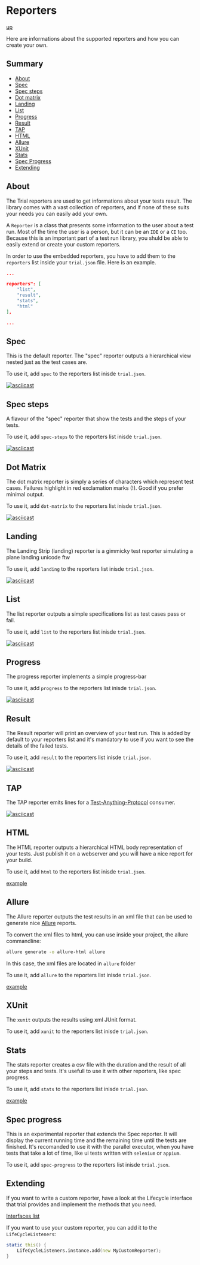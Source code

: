 # Reporters

[up](../README.md)


Here are informations about the supported reporters and how you can create your own.

## Summary

  - [About](#about)
  - [Spec](#spec)
  - [Spec steps](#spec-steps)
  - [Dot matrix](#dot-matrix)
  - [Landing](#landing)
  - [List](#list)
  - [Progress](#progress)
  - [Result](#result)
  - [TAP](#tap)
  - [HTML](#html)
  - [Allure](#allure)
  - [XUnit](#xunit)
  - [Stats](#stats)
  - [Spec Progress](#spec-progress)
  - [Extending](#extending)

## About

The Trial reporters are used to get informations about your tests result. The library comes with a vast
collection of reporters, and if none of these suits your needs you can easily add your own.

A `Reporter` is a class that presents some information to the user about a test run. Most of the time the user is
a person, but it can be an `IDE` or a `CI` too. Because this is an important part of a test run library, you shuld
be able to easily extend or create your custom reporters.

In order to use the embedded reporters, you have to add them to the `reporters` list inside your `trial.json` file.
Here is an example.

```json
...

reporters": [
    "list",
    "result",
    "stats",
    "html"
],

...
```

## Spec

This is the default reporter. The "spec" reporter outputs a hierarchical view nested just as the test cases are.

To use it, add `spec` to the reporters list inisde `trial.json`.

[![asciicast](https://asciinema.org/a/9z1tolgn7x55v41i3mm3wlkum.png)](https://asciinema.org/a/9z1tolgn7x55v41i3mm3wlkum)

## Spec steps

A flavour of the "spec" reporter that show the tests and the steps of your tests.

To use it, add `spec-steps` to the reporters list inisde `trial.json`.

[![asciicast](https://asciinema.org/a/122462.png)](https://asciinema.org/a/122462)

## Dot Matrix

The dot matrix reporter is simply a series of characters which represent test cases. Failures highlight in red exclamation marks (!). Good if you prefer minimal output.

To use it, add `dot-matrix` to the reporters list inisde `trial.json`.

[![asciicast](https://asciinema.org/a/122458.png)](https://asciinema.org/a/122458)

## Landing

The Landing Strip (landing) reporter is a gimmicky test reporter simulating a plane landing unicode ftw

To use it, add `landing` to the reporters list inisde `trial.json`.

[![asciicast](https://asciinema.org/a/122459.png)](https://asciinema.org/a/122459)

## List

The list reporter outputs a simple specifications list as test cases pass or fail.

To use it, add `list` to the reporters list inisde `trial.json`.

[![asciicast](https://asciinema.org/a/b4u0o9vba18dquzdgwif7anl5.png)](https://asciinema.org/a/b4u0o9vba18dquzdgwif7anl5)

## Progress

The progress reporter implements a simple progress-bar

To use it, add `progress` to the reporters list inisde `trial.json`.

[![asciicast](https://asciinema.org/a/122460.png)](https://asciinema.org/a/122460)

## Result

The Result reporter will print an overview of your test run. This is added by default to your reporters list and it's
mandatory to use if you want to see the details of the failed tests.

To use it, add `result` to the reporters list inisde `trial.json`.

[![asciicast](https://asciinema.org/a/12x1mkxfmsj1j0f7qqwarkiyw.png)](https://asciinema.org/a/12x1mkxfmsj1j0f7qqwarkiyw)

## TAP

The TAP reporter emits lines for a [Test-Anything-Protocol](https://en.wikipedia.org/wiki/Test_Anything_Protocol) consumer.

[![asciicast](https://asciinema.org/a/135734.png)](https://asciinema.org/a/135734)

## HTML

The HTML reporter outputs a hierarchical HTML body representation of your tests. Just publish it on a webserver
and you will have a nice report for your build.

To use it, add `html` to the reporters list inisde `trial.json`.

[example](http://trial.szabobogdan.com/artifacts/result.html)

## Allure

The Allure reporter outputs the test results in an xml file that can be used to
generate nice [Allure](https://docs.qameta.io/allure/2.0/) reports.

To convert the xml files to html, you can use inside your project, the allure commandline:

```bash
allure generate -o allure-html allure
```

In this case, the xml files are located in `allure` folder

To use it, add `allure` to the reporters list inisde `trial.json`.

[example](http://trial.szabobogdan.com/artifacts/allure/)

## XUnit

The `xunit` outputs the results using xml JUnit format.

To use it, add `xunit` to the reporters list inisde `trial.json`.

## Stats

The stats reporter creates a csv file with the duration and the result of all your steps and tests. It's usefull to use it with other reporters, like spec progress.

To use it, add `stats` to the reporters list inisde `trial.json`.

[example](http://trial.szabobogdan.com/artifacts/stats.csv)

## Spec progress

This is an experimental reporter that extends the Spec reporter. It will display the current running time and the remaining time until the tests are finished. It's recomanded to use it with the parallel executor, when you have tests that take a lot
of time, like ui tests written with `selenium` or `appium`.

To use it, add `spec-progress` to the reporters list inisde `trial.json`.

## Extending

If you want to write a custom reporter, have a look at the Lifecycle interface that trial provides and implement the methods that you need.

[Interfaces list](http://trial.szabobogdan.com/api/trial/interfaces.html)

If you want to use your custom reporter, you can add it to the `LifeCycleListeners`:

```d
static this() {
    LifeCycleListeners.instance.add(new MyCustomReporter);
}
```
